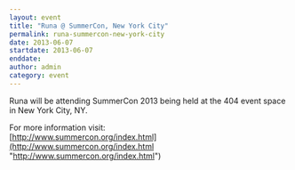 ```yaml
---
layout: event
title: "Runa @ SummerCon, New York City"
permalink: runa-summercon-new-york-city
date: 2013-06-07
startdate: 2013-06-07
enddate: 
author: admin
category: event
---
```


Runa will be attending SummerCon 2013 being held at the 404 event space in New York City, NY.

For more information visit:  
 [http://www.summercon.org/index.html](http://www.summercon.org/index.html "http://www.summercon.org/index.html")

